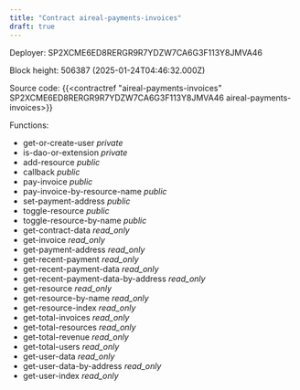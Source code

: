 ```yaml
---
title: "Contract aireal-payments-invoices"
draft: true
---
```

Deployer: SP2XCME6ED8RERGR9R7YDZW7CA6G3F113Y8JMVA46


 



Block height: 506387 (2025-01-24T04:46:32.000Z)

Source code: {{<contractref "aireal-payments-invoices" SP2XCME6ED8RERGR9R7YDZW7CA6G3F113Y8JMVA46 aireal-payments-invoices>}}

Functions:

* get-or-create-user _private_
* is-dao-or-extension _private_
* add-resource _public_
* callback _public_
* pay-invoice _public_
* pay-invoice-by-resource-name _public_
* set-payment-address _public_
* toggle-resource _public_
* toggle-resource-by-name _public_
* get-contract-data _read_only_
* get-invoice _read_only_
* get-payment-address _read_only_
* get-recent-payment _read_only_
* get-recent-payment-data _read_only_
* get-recent-payment-data-by-address _read_only_
* get-resource _read_only_
* get-resource-by-name _read_only_
* get-resource-index _read_only_
* get-total-invoices _read_only_
* get-total-resources _read_only_
* get-total-revenue _read_only_
* get-total-users _read_only_
* get-user-data _read_only_
* get-user-data-by-address _read_only_
* get-user-index _read_only_

